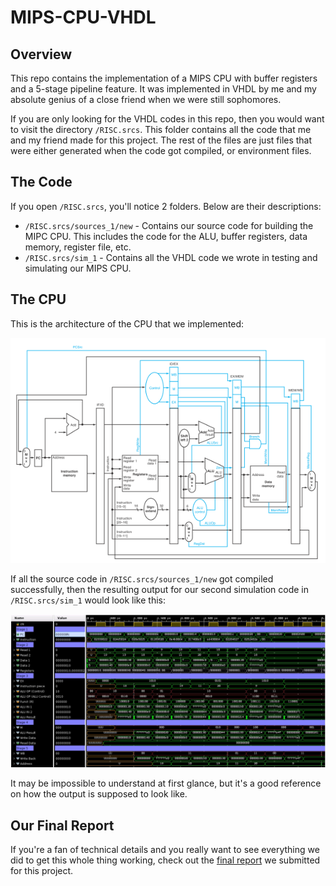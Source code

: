 # MIPS-CPU-VHDL

## Overview
This repo contains the implementation of a MIPS CPU with buffer registers and a 5-stage pipeline feature. It was implemented in VHDL by me and my absolute genius of a close friend when we were still sophomores. 

If you are only looking for the VHDL codes in this repo, then you would want to visit the directory `/RISC.srcs`. This folder contains all the code that me and my friend made for this project. The rest of the files are just files that were either generated when the code got compiled, or environment files.

## The Code
If you open `/RISC.srcs`, you'll notice 2 folders. Below are their descriptions:
* `/RISC.srcs/sources_1/new` - Contains our source code for building the MIPC CPU. This includes the code for the ALU, buffer registers, data memory, register file, etc.
* `/RISC.srcs/sim_1` - Contains all the VHDL code we wrote in testing and simulating our MIPS CPU.

## The CPU
This is the architecture of the CPU that we implemented:

![Architecture](images/mips%20datapath.png "Login Page")

If all the source code in `/RISC.srcs/sources_1/new` got compiled successfully, then the resulting output for our second simulation code in `/RISC.srcs/sim_1` would look like this: 

![Results](images/cpu%20sim%20output.jpg "Login Page")

It may be impossible to understand at first glance, but it's a good reference on how the output is supposed to look like.

## Our Final Report

If you're a fan of technical details and you really want to see everything we did to get this whole thing working, check out the [final report](https://github.com/RobertJohnSoler/MIPS-CPU-VHDL/blob/main/ECE-485-Proj-3.pdf) we submitted for this project.

